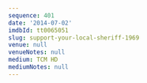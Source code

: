 ```yaml
---
sequence: 401
date: '2014-07-02'
imdbId: tt0065051
slug: support-your-local-sheriff-1969
venue: null
venueNotes: null
medium: TCM HD
mediumNotes: null
---
```


